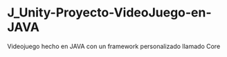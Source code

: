 # J_Unity-Proyecto-VideoJuego-en-JAVA
Videojuego hecho en JAVA con un framework personalizado llamado Core 
